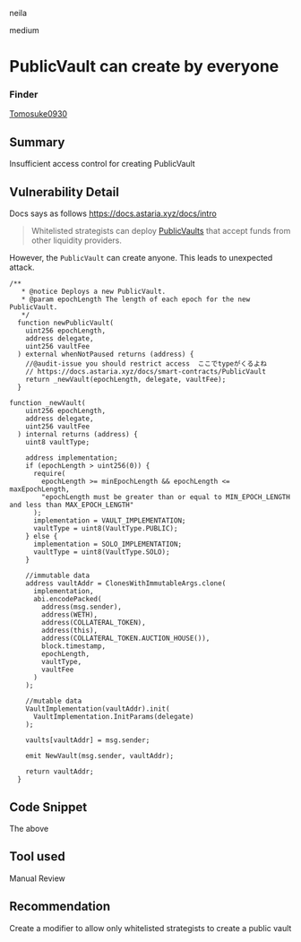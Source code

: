 neila

medium

# PublicVault can create by everyone

### Finder 
[Tomosuke0930](https://github.com/Tomosuke0930)

## Summary
Insufficient access control for creating PublicVault

## Vulnerability Detail
Docs says as follows
https://docs.astaria.xyz/docs/intro
> Whitelisted strategists can deploy [PublicVaults](https://docs.astaria.xyz/docs/smart-contracts/PublicVault) that accept funds from other liquidity providers.

However, the `PublicVault` can create anyone.
This leads to unexpected attack.

```solidity
/**
   * @notice Deploys a new PublicVault.
   * @param epochLength The length of each epoch for the new PublicVault.
   */
  function newPublicVault(
    uint256 epochLength,
    address delegate,
    uint256 vaultFee
  ) external whenNotPaused returns (address) {
    //@audit-issue you should restrict access  ここでtypeがくるよね
    // https://docs.astaria.xyz/docs/smart-contracts/PublicVault
    return _newVault(epochLength, delegate, vaultFee);
  }
```

```
function _newVault(
    uint256 epochLength,
    address delegate,
    uint256 vaultFee
  ) internal returns (address) {
    uint8 vaultType;

    address implementation;
    if (epochLength > uint256(0)) {
      require(
        epochLength >= minEpochLength && epochLength <= maxEpochLength,
        "epochLength must be greater than or equal to MIN_EPOCH_LENGTH and less than MAX_EPOCH_LENGTH"
      );
      implementation = VAULT_IMPLEMENTATION;
      vaultType = uint8(VaultType.PUBLIC);
    } else {
      implementation = SOLO_IMPLEMENTATION;
      vaultType = uint8(VaultType.SOLO);
    }

    //immutable data
    address vaultAddr = ClonesWithImmutableArgs.clone(
      implementation,
      abi.encodePacked(
        address(msg.sender),
        address(WETH),
        address(COLLATERAL_TOKEN),
        address(this),
        address(COLLATERAL_TOKEN.AUCTION_HOUSE()),
        block.timestamp,
        epochLength,
        vaultType,
        vaultFee
      )
    );

    //mutable data
    VaultImplementation(vaultAddr).init(
      VaultImplementation.InitParams(delegate)
    );

    vaults[vaultAddr] = msg.sender;

    emit NewVault(msg.sender, vaultAddr);

    return vaultAddr;
  }
```

## Code Snippet
The above

## Tool used
Manual Review

## Recommendation
Create a modifier to allow only whitelisted strategists to create a public vault